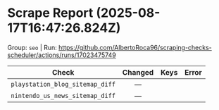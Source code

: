 # Scrape Report (2025-08-17T16:47:26.824Z)

Group: `seo`  |  Run: https://github.com/AlbertoRoca96/scraping-checks-scheduler/actions/runs/17023475749

| Check | Changed | Keys | Error |
|---|:---:|:--|:--|
| `playstation_blog_sitemap_diff` | — |  |  |
| `nintendo_us_news_sitemap_diff` | — |  |  |
